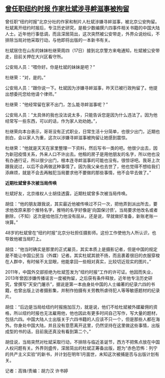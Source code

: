 <!--1608286218000-->
[曾任职纽约时报 作家杜斌涉寻衅滋事被拘留](https://www.rfa.org/mandarin/yataibaodao/renquanfazhi/gf-12182020051009.html)
------

<p><span style="font-weight: 400;">曾任职“纽约时报”北京分社的作家和制片人杜斌涉嫌寻衅滋事，被北京公安拘留。杜斌离开纽约时报后，专注历史研究，是极少数编撰六四事件相关书籍的中国大陆人士。近年他行事低调，而且深居简出，这次突然被公安带走，外界众说纷纭，不排除当局对他采取行动，与他即将出版的一本新书有关。</span></p><p></p><p><span style="font-weight: 400;">杜斌居住在山东的妹妹杜继荣周四（17日）接到北京警方来电通知，杜斌被公安带走，目前关押在大兴区看守所。</span></p><p></p><p><span style="font-weight: 400;">公安局人员：“喂你好。你是杜斌的妹妹是吧？”</span></p><p></p><p><span style="font-weight: 400;">杜继荣：“对，是的。”</span></p><p></p><p><span style="font-weight: 400;">公安局人员：“跟你说一下。杜斌因为涉嫌寻衅滋事，昨天已被行政拘留了。他提出想委托您给他请个律师。”</span></p><p></p><p><span style="font-weight: 400;">杜继荣：“他经常留在家不出门，怎么能寻衅滋事呢？”</span></p><p></p><p><span style="font-weight: 400;">公安局人员：“太具体的我也没法说太多，只能告诉您是因为什么违法了。因为他经常写一些东西，可以的话，作为家人劝劝她。”，</span></p><p></p><p><span style="font-weight: 400;">杜继荣向本台表示，哥哥没有正式职业，日常生活十分简单，也很少出门，近期也剖白，会以家人为重，这次以涉嫌寻衅滋事被拘留让她感到震惊。</span></p><p></p><p><span style="font-weight: 400;">杜继荣：“他就是天天在家里整理一下资料，然后写书一类的吧。他很少出去，因为新冠疫情关系，外来人口不许出去。他租的房子是用他朋友的名字，所以他也没有办通行证，所以很少出门，根本连寻衅滋事的可能也没有。很惊讶吧。我哥上次跟我说过，以后不会再做这种事情了。因为我父亲也去世了，他也觉得不想给我们添麻烦，就是不会去再触犯当局要求他不要做的那些事情，他不会早去做了。”</span></p><p></p><p><b>近期杜斌曾多次被当局传唤</b></p><p></p><p><span style="font-weight: 400;">杜斌好友，北京维权人士胡佳透露，近期杜斌曾多次被当局传唤。</span></p><p></p><p><span style="font-weight: 400;">胡佳：“他的朋友跟我说，其实最近他被传唤过不只一次，把他弄到派出所去，要求他改原来那个推特名字，推特的名字好像是‘向国保讨债’。当局要求他改名或者删除，（不知）这次是给他压力他没有屈从，还是说，早就做好准备，新账老账一块算。”</span></p><p></p><p><span style="font-weight: 400;">48岁的杜斌曾在“纽约时报”北京分社担任摄影师。这份工作使他为人所认识，也导致他被当局盯上。</span></p><p></p><p><span style="font-weight: 400;">胡佳：“他当时确实是那里的正式雇员，其实本质上是摄影记者，但是中国的规定是不能让中国公民当（外媒）记者。其实杜斌其貌不扬，而且裹着很旧的衣服穿梭在人群中，有时候不太显眼，他能拿回一些相对真实，比较切近现实的图片。”</span></p><p></p><p><span style="font-weight: 400;">2011年，中国外交部拒绝为杜斌签发为”纽约时报“工作的许可证。他因而失业，2013年曾因涉嫌传播谣言一度被拘留，之后获有条件释放，近年他专注历史研究，曾撰写“天安门屠杀”，据说是第一本由身处中国的人士编著的纪录六四的书籍，也曾出版上访者摄影集，并制作拍摄有关劳教所虐待犯人等等敏感题材的纪录片。</span></p><p></p><p><span style="font-weight: 400;">胡佳：“后边是当局给纽约时报施加压力，就是说，他们不给杜斌被外媒雇佣的资格，所以纽约时报也无法雇用他，他也因此有更多时间自己写作，写大量的题材，包括六四。中国大陆人士出版关于六四书籍的人应该不只一个，但是那些人都在海外。你身处中国大陆，并且没有意愿离开这里，仍然坚持在这里做这些事情，出版成型的书的话，目前我还真没有看到第二个。”</span></p><p></p><p><span style="font-weight: 400;">胡佳说，当局突然对杜斌采取行动，不排除与临近圣诞节，西方不把焦点放在中国人权问题有关。外界则盛传，深居简出的杜斌正筹备出版，题为“赤色恐怖：列宁的共产主义实验“的新书，并计划在明年1月面世，未知这次被捕是否与出版计划有关。</span></p><p></p><p><span style="font-weight: 400;">记者：高锋/责编：胡力汉 许书婷 </span></p><p><br/><br/><br/><br/></p>

